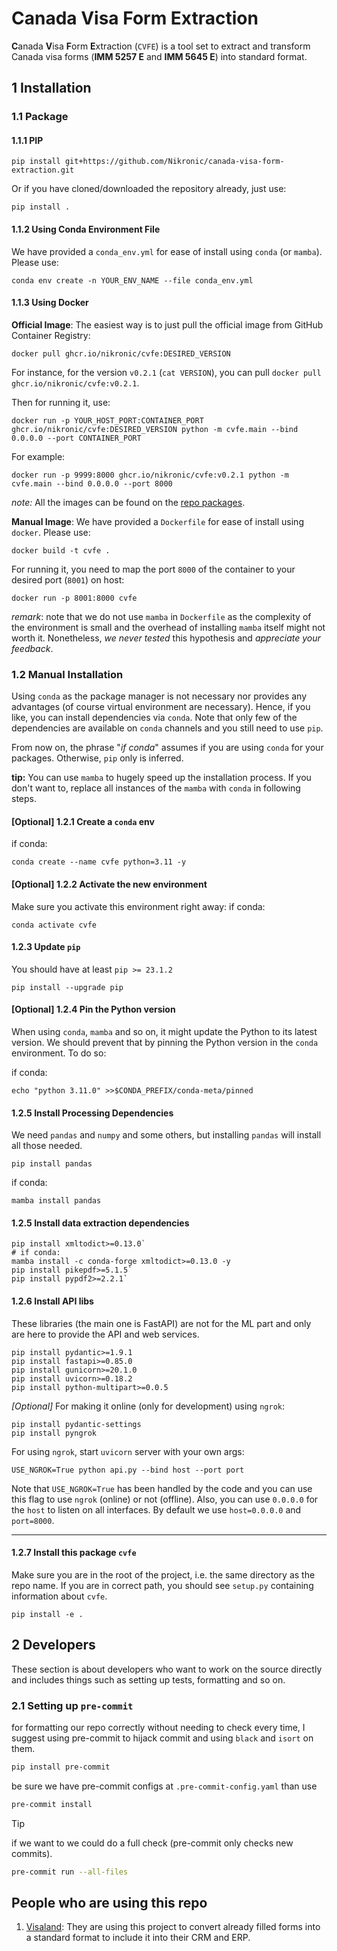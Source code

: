 # Canada Visa Form Extraction

**C**anada **V**isa **F**orm **E**xtraction (`CVFE`) is a tool set to extract and transform Canada visa forms (**IMM 5257 E** and **IMM 5645 E**) into standard format.

## 1 Installation

### 1.1 Package

#### 1.1.1 PIP

```shell
pip install git+https://github.com/Nikronic/canada-visa-form-extraction.git
```

Or if you have cloned/downloaded the repository already, just use:

```shell
pip install .
```

#### 1.1.2 Using Conda Environment File

We have provided a `conda_env.yml` for ease of install using `conda` (or `mamba`). Please use:

```shell
conda env create -n YOUR_ENV_NAME --file conda_env.yml
```

#### 1.1.3 Using Docker

**Official Image**:
The easiest way is to just pull the official image from GitHub Container Registry:

```shell
docker pull ghcr.io/nikronic/cvfe:DESIRED_VERSION
```

For instance, for the version `v0.2.1` (`cat VERSION`), you can pull `docker pull ghcr.io/nikronic/cvfe:v0.2.1`.

Then for running it, use:

```shell
docker run -p YOUR_HOST_PORT:CONTAINER_PORT ghcr.io/nikronic/cvfe:DESIRED_VERSION python -m cvfe.main --bind 0.0.0.0 --port CONTAINER_PORT
```

For example:

```shell
docker run -p 9999:8000 ghcr.io/nikronic/cvfe:v0.2.1 python -m cvfe.main --bind 0.0.0.0 --port 8000
```

*note:* All the images can be found on the [repo packages](https://github.com/Nikronic/canada-visa-form-extraction/pkgs/container/cvfe).

**Manual Image**:
We have provided a `Dockerfile` for ease of install using `docker`. Please use:

```shell
docker build -t cvfe .
```

For running it, you need to map the port `8000` of the container to your desired port (`8001`) on host:

```shell
docker run -p 8001:8000 cvfe
```

*remark*: note that we do not use `mamba` in `Dockerfile` as the complexity of the environment is small and the overhead of installing `mamba` itself might not worth it. Nonetheless, *we never tested* this hypothesis and *appreciate your feedback*.

### 1.2 Manual Installation

Using `conda` as the package manager is not necessary nor provides any advantages (of course virtual environment are necessary). Hence, if you like, you can install dependencies via `conda`. Note that only few of the dependencies are available on `conda` channels and you still need to use `pip`.

From now on, the phrase "*if conda*" assumes if you are using `conda` for your packages. Otherwise, `pip` only is inferred.

**tip:** You can use `mamba` to hugely speed up the installation process. If you don't want to, replace all instances of the `mamba` with `conda` in following steps.

#### \[Optional\] 1.2.1 Create a `conda` env

if conda:

```shell
conda create --name cvfe python=3.11 -y
```

#### \[Optional\] 1.2.2 Activate the new environment

Make sure you activate this environment right away:
if conda:

```shell
conda activate cvfe
```

#### 1.2.3 Update `pip`

You should have at least `pip >= 23.1.2`

```shell
pip install --upgrade pip
```

#### \[Optional\] 1.2.4 Pin the Python version

When using `conda`, `mamba` and so on, it might update the Python to its latest version. We should prevent that by pinning the Python version in the `conda` environment. To do so:

if conda:

```shell
echo "python 3.11.0" >>$CONDA_PREFIX/conda-meta/pinned
```

#### 1.2.5 Install Processing Dependencies

We need `pandas` and `numpy` and some others, but installing `pandas` will install all those needed.

```shell
pip install pandas
```

if conda:

```shell
mamba install pandas
```

#### 1.2.5 Install data extraction dependencies

```shell
pip install xmltodict>=0.13.0`
# if conda:
mamba install -c conda-forge xmltodict>=0.13.0 -y
pip install pikepdf>=5.1.5`
pip install pypdf2>=2.2.1`
```

#### 1.2.6 Install API libs

These libraries (the main one is FastAPI) are not for the ML part and only are here to provide the API and web services.

```shell
pip install pydantic>=1.9.1
pip install fastapi>=0.85.0
pip install gunicorn>=20.1.0
pip install uvicorn>=0.18.2
pip install python-multipart>=0.0.5
```

*\[Optional\]* For making it online (only for development) using `ngrok`:

```shell
pip install pydantic-settings
pip install pyngrok
```

For using `ngrok`, start `uvicorn` server with your own args:

```shell
USE_NGROK=True python api.py --bind host --port port
```

Note that `USE_NGROK=True` has been handled by the code and you can use this flag to use `ngrok` (online) or not (offline). Also, you can use `0.0.0.0` for the `host` to listen on all interfaces. By default we use `host=0.0.0.0` and `port=8000`.

----

#### 1.2.7 Install this package `cvfe`

Make sure you are in the root of the project, i.e. the same directory as the repo name. If you are in correct path, you should see `setup.py` containing information about `cvfe`.

```shell
pip install -e .
```

## 2 Developers

These section is about developers who want to work on the source directly and includes things such as setting up tests, formatting and so on.

### 2.1 Setting up `pre-commit`

for formatting our repo correctly without needing to check every time, I suggest using pre-commit to hijack commit and using `black` and `isort` on them.

```bash
pip install pre-commit
```

be sure we have pre-commit configs at `.pre-commit-config.yaml` than use

```bash
pre-commit install
```

> [!TIP]
> if we want to we could do a full check (pre-commit only checks new commits).
>
> ```bash
> pre-commit run --all-files
> ```

## People who are using this repo

1. [Visaland](https://visaland.org): They are using this project to convert already filled forms into a standard format to include it into their CRM and ERP.
